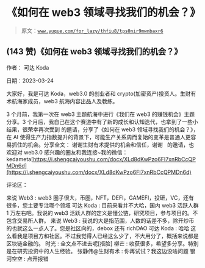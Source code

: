 # 《如何在 web3 领域寻找我们的机会？》

> 原文：[`www.yuque.com/for_lazy/thfiu8/tps0nir9mwnbaxr6`](https://www.yuque.com/for_lazy/thfiu8/tps0nir9mwnbaxr6)



## (143 赞)《如何在 web3 领域寻找我们的机会？》 

作者： 可达 Koda 

日期：2023-03-24 

大家好，我是可达 Koda，web3.0 的创业者和 crypto(加密资产)投资人。生财有术航海家成员，web3 航海内容出品人及教练。 

3 个月前，我第一次在 web3 主题航海中进行《我们在 web3 的赚钱机会》主题分享。3 个月后，我自己在这个赛道中有了新的成长和认知迭代，也拿到了一些小结果，很荣幸再次受到 的邀请，分享了《如何在 web3 领域寻找我们的机会？》，在 AI 使得生产力指数提升的背景下，可能生产关系周而复始的变革是普通人更容易抓住的机会。分享全文： 谢谢生财有术提供的机会和信任，谢谢   的邀请，也欢迎对 web3.0 感兴趣的圈友和我连接~我的微信：kedameta[https://i.shengcaiyoushu.com/docx/XLd8dKwPzo6FI7xnRbCcQPMDn6d](https://i.shengcaiyoushu.com/docx/XLd8dKwPzo6FI7xnRbCcQPMDn6d) 

评论区： 

来说 Web3 : web3 圈子很大，币圈，NFT，DEFI，GAMEFI，投研，VC，还有很多，您主要专注哪个领域 可达 Koda : 目前来看并不大哈，国内 web3 活跃人群 1 万左右吧。我说的 web3 活跃人群的定义是懂公链，研究项目，参与项目的。不包含交易所人群。 来说 Web3 : 我说的大是指范围，人数的话差不多，除开炒币的也就这么一点人了。您是社区向的，debox 还有 richDAO 可达 Koda : 哈哈 这么看我是项目方和社区。不过我觉得人已经这么少了，不大用分了，概括来说都是区块链金融的。 时光 : 全文点不进去呢[捂脸] 柳芒 : 收获很多，希望多分享。特别是在研究投资中的人生经验。 张静伟@生财有术 : 你再试试？我这边没啥问题 银河空空 : 点开报错